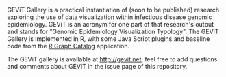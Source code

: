 GEViT Gallery is a practical instantiation of (soon to be published) research exploring the use of data visualization within infectious disease genomic epidemiology. GEViT is an acronym for one part of that research's output and stands for "Genomic Epidemiology Visualization Typology". The GEViT Gallery is implemented in R, with some Java Script plugins and baseline code from the [R Graph Catalog](https://github.com/jennybc/r-graph-catalog) application.

The GEViT gallery is available at http://gevit.net, feel free to add questions and comments about GEViT in the issue page of this repository.
